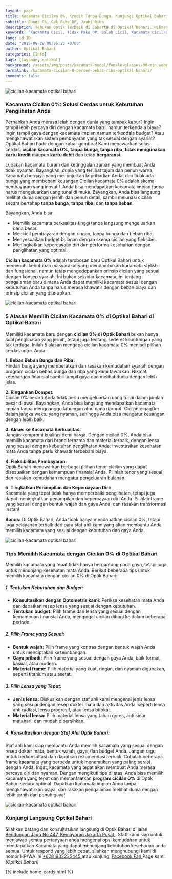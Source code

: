 ```yaml
---
layout: page
title: Kacamata Cicilan 0%, Kredit Tanpa Bunga. Kunjungi Optikal Bahari!
subtitle: Bunga 0%, Gak Pake DP, Jauhi Riba
description: Temukan Optik Terbaik di Jakarta di Optikal Bahari. Nikmati pembelian kacamata cicilan 0%, Aman Riba. Kunjungi Sekarang Untuk Pengalaman Kacamata Terbaik
keywords: "Kacamata Cicil, Tidak Pake DP, Boleh Cicil, Kacamata cicilan, Tidak Bunga."
lang: id-ID
date: "2019-08-19 08:25:23 +0700"
author: Optikal Bahari
categories: [Info]
tags: [layanan, optikal]
background: /assets/img/posts/kacamata-model/female-glasses-00-min.webp
permalink: /kacamata-cicilan-0-persen-bebas-riba-optikal-bahari/
comments: false
---
```


<div class="card shadow p-3 mb-5 bg-white rounded">
  <img
    itemprop="image"
    data-src="/assets/img/posts/tips-kacamata-kpop/tips-kacamata-pemula-nyaman-dipakai-01.webp"
    src="/assets/img/posts/tips-kacamata-kpop/tips-kacamata-pemula-nyaman-dipakai-01.webp"
    class="card-img-top"
    alt="cicilan-kacamata optikal bahari" />
  <div class="card-body">
    <h3 class="card-title">
      Kacamata Cicilan 0%: Solusi Cerdas untuk Kebutuhan Penglihatan Anda
    </h3>
    <p class="card-text text-left">
      Pernahkah Anda merasa lelah dengan dunia yang tampak kabur? Ingin tampil lebih percaya diri dengan kacamata baru, namun terkendala biaya? Ingin tampil gaya dengan kacamata impian namun terkendala budget? Atau mengkhawatirkan sistem pembayaran yang tak sesuai dengan syariat? Optikal Bahari hadir dengan kabar gembira! Kami menawarkan solusi cerdas:
      <strong>cicilan kacamata 0%</strong>,
      <strong>tanpa bunga</strong>,
      <strong>tanpa riba</strong>,
      <strong>tidak mengunakan kartu kredit</strong>
      maupun
      <strong>kartu debit</strong>
      dan tetap
      <strong>bergaransi</strong>.
    </p>
    <p class="card-text text-left">
      Lupakan kacamata buram dan ketinggalan zaman yang membuat Anda tidak nyaman. Bayangkan: dunia yang terlihat tajam dan penuh warna, kacamata bergaya yang menonjolkan kepribadian Anda, dan tidak ada bunga yang membebani keuangan.Cicilan kacamata 0% adalah skema pembayaran yang inovatif. Anda bisa mendapatkan kacamata impian tanpa harus mengeluarkan uang tunai di muka. Bayangkan, Anda bisa langsung melihat dunia dengan jernih dan penuh detail, sambil melunasi cicilan secara bertahap
      <strong>tanpa bunga</strong>,
      <strong>tanpa riba</strong>, dan
      <strong>tanpa beban</strong>.
    </p>
    <p class="card-text text-left">
      Bayangkan, Anda bisa:
      <ul>
        <li>
          Memiliki kacamata berkualitas tinggi tanpa langsung mengeluarkan dana besar.
        </li>
        <li>
          Mencicil pembayaran dengan ringan, tanpa bunga dan beban riba.
        </li>
        <li>
          Menyesuaikan budget bulanan dengan skema cicilan yang fleksibel.
        </li>
        <li>
          Meningkatkan kepercayaan diri dan performa keseharian dengan penglihatan yang optimal.
        </li>
      </ul>
    </p>
    <p class="card-text text-left">
      <strong>Cicilan kacamata 0%</strong>
      adalah terobosan baru Optikal Bahari untuk memenuhi kebutuhan masyarakat yang mendambakan kacamata stylish dan fungsional, namun tetap mengedepankan prinsip cicilan yang sesuai dengan konsep syariah. Ini bukan sekadar kacamata, ini tentang pengalaman baru dimana Anda dapat memiliki kacamata sesuai dengan kebutuhan Anda tanpa harus merasa khawatir dengan beban biaya dan prinsip cicilan yang diterapkan.
    </p>
  </div>
</div>

<div class="card shadow p-3 mb-5 bg-white rounded">
  <img
    itemprop="image"
    data-src="/assets/img/posts/tips-kacamata-kpop/tips-kacamata-pemula-nyaman-dipakai-02.webp"
    src="/assets/img/posts/tips-kacamata-kpop/tips-kacamata-pemula-nyaman-dipakai-02.webp"
    class="card-img-top"
    alt="cicilan-kacamata optikal bahari" />
  <div class="card-body">
    <h3 class="card-title">
      5 Alasan Memilih Cicilan Kacamata 0% di Optikal Bahari di Optikal Bahari
    </h3>
    <p class="card-text text-left">
      Memiliki kacamata baru dengan
      <strong>cicilan 0% di Optik Bahari</strong>
      bukan hanya soal penglihatan yang jernih, tetapi juga tentang sederet keuntungan yang tak terduga. Inilah 5 alasan mengapa cicilan kacamata 0% menjadi pilihan cerdas untuk Anda:
    </p>
    <p class="card-text text-left">
      <strong>1. Bebas Beban Bunga dan Riba:</strong><br/>
      Hindari bunga yang memberatkan dan rasakan kemudahan syariah dengan program cicilan bebas bunga dan riba yang kami tawarkan. Nikmati ketenangan finansial sambil tampil gaya dan melihat dunia dengan lebih jelas.
    </p>
    <p class="card-text text-left">
      <strong>2. Ringankan Dompet:</strong><br/>
      Cicilan 0% berarti Anda tidak perlu mengeluarkan uang tunai dalam jumlah besar di awal. Bayangkan, Anda bisa langsung mendapatkan kacamata impian tanpa mengganggu tabungan atau dana darurat. Cicilan dibagi ke dalam jangka waktu yang nyaman, sehingga Anda bisa mengatur keuangan dengan lebih baik.
    </p>
    <p class="card-text text-left">
      <strong>3. Akses ke Kacamata Berkualitas:</strong><br/>
      Jangan kompromi kualitas demi harga. Dengan cicilan 0%, Anda bisa memilih kacamata dari brand ternama dan material terbaik, dengan lensa yang sesuai dengan kebutuhan penglihatan Anda. Investasikan kesehatan mata Anda tanpa perlu khawatir terbebani biaya.
    </p>
    <p class="card-text text-left">
      <strong>4. Fleksibilitas Pembayaran:</strong><br/>
      Optik Bahari menawarkan berbagai pilihan tenor cicilan yang dapat disesuaikan dengan kemampuan finansial Anda. Pilihlah tenor yang sesuai dan rasakan kemudahan mengatur pengeluaran bulanan.
    </p>
    <p class="card-text text-left">
      <strong>5. Tingkatkan Penampilan dan Kepercayaan Diri:</strong><br/>
      Kacamata yang tepat tidak hanya memperbaiki penglihatan, tetapi juga dapat meningkatkan penampilan dan kepercayaan diri Anda. Pilihlah frame yang sesuai dengan bentuk wajah dan gaya Anda, dan rasakan transformasi instan!
    </p>
    <p class="card-text text-left">
      <strong>Bonus:</strong>
      Di Optik Bahari, Anda tidak hanya mendapatkan cicilan 0%, tetapi juga pelayanan terbaik dari para staf ahli kami yang akan membantu Anda memilih kacamata yang sesuai dengan kebutuhan dan gaya Anda.
    </p>
  </div>
</div>

<div class="card shadow p-3 mb-5 bg-white rounded">
  <img
    itemprop="image"
    data-src="/assets/img/posts/tips-kacamata-kpop/tips-kacamata-pemula-nyaman-dipakai-03.webp"
    src="/assets/img/posts/tips-kacamata-kpop/tips-kacamata-pemula-nyaman-dipakai-03.webp"
    class="card-img-top"
    alt="cicilan-kacamata optikal bahari" />
  <div class="card-body">
    <h3 class="card-title">
      Tips Memilih Kacamata dengan Cicilan 0% di Optikal Bahari
    </h3>
    <p class="card-text text-left">
      Memilih kacamata yang tepat tidak hanya bergantung pada gaya, tetapi juga untuk menunjang kesehatan mata Anda. Berikut beberapa tips untuk memilih kacamata dengan cicilan 0% di Optik Bahari:
    </p>
    <h5 class="card-title">
      1. Tentukan Kebutuhan dan Budget:
    </h5>
    <p class="card-text text-left">
      <ul>
        <li>
          <strong>Konsultasikan dengan Optometris kami:</strong>
          Periksa kesehatan mata Anda dan dapatkan resep lensa yang sesuai dengan kebutuhan.
        </li>
        <li>
          <strong>Tentukan budget:</strong>
          Pilih frame dan lensa yang sesuai dengan kemampuan finansial Anda, mengingat cicilan dibagi ke dalam beberapa periode.
        </li>
      </ul>
    </p>
    <h5 class="card-title">
      2. Pilih Frame yang Sesuai:
    </h5>
    <p class="card-text text-left">
      <ul>
        <li>
          <strong>Bentuk wajah:</strong>
          Pilih frame yang kontras dengan bentuk wajah Anda untuk menciptakan keseimbangan.
        </li>
        <li>
          <strong>Gaya pribadi:</strong>
          Pilih frame yang sesuai dengan gaya Anda, baik formal, kasual, atau modern.
        </li>
        <li>
          <strong>Material frame:</strong>
          Pilih material yang kuat, ringan, dan nyaman digunakan, seperti titanium atau asetat.
        </li>
      </ul>
    </p>
    <h5 class="card-title">
      3. Pilih Lensa yang Tepat:
    </h5>
    <p class="card-text text-left">
      <ul>
        <li>
          <strong>Jenis lensa:</strong>
          Diskusikan dengan staf ahli kami mengenai jenis lensa yang sesuai dengan resep dokter mata dan aktivitas Anda, seperti lensa anti radiasi, lensa progresif, atau lensa bifokal.
        </li>
        <li>
          <strong>Material lensa:</strong>
          Pilih material lensa yang tahan gores, anti sinar matahari, dan mudah dibersihkan.
        </li>
      </ul>
    </p>
    <h5 class="card-title">
      4. Konsultasikan dengan Staf Ahli Optik Bahari:
    </h5>
    <p class="card-text text-left">
      Staf ahli kami siap membantu Anda memilih kacamata yang sesuai dengan resep dokter mata, bentuk wajah, gaya, dan budget Anda. Jangan ragu untuk berkonsultasi dan dapatkan rekomendasi terbaik. Cobalah beberapa frame kacamata yang berbeda untuk menemukan yang paling serasi dengan Anda. Ingat, kacamata yang tepat akan membuat Anda merasa percaya diri dan nyaman. Dengan mengikuti tips di atas, Anda bisa memilih kacamata yang tepat dan memanfaatkan
      <strong>program cicilan 0%</strong>
      di Optik Bahari secara optimal. Dapatkan kacamata impian Anda tanpa mengkhawatirkan  biaya, dan rasakan pengalaman melihat dunia dengan lebih jernih dan penuh gaya!
    </p>
  </div>
</div>

<div class="card shadow p-3 mb-5 bg-white rounded">
  <img
    itemprop="image"
    data-src="/assets/img/posts/tips-kacamata-kpop/tips-kacamata-pemula-nyaman-dipakai-04.webp"
    src="/assets/img/posts/tips-kacamata-kpop/tips-kacamata-pemula-nyaman-dipakai-04.webp"
    class="card-img-top"
    alt="cicilan-kacamata optikal bahari" />
  <div class="card-body">
    <h3 class="card-title">
      Kunjungi Langsung Optikal Bahari
    </h3>
    <p class="card-text text-left">
      Silahkan datang dan konsultasikan langsung di Optik Bahari di jalan
      <a
        href="{{"/lokasi/" | relative_url }}"
        title="Lokasi Optikal Bahari"
        id="lokasi"
        title="Lokasi Optikal Bahari"
        class="lokasi">Bendungan Jago No 447, Kemayoran Jakarta Pusat
      </a>. Staff kami siap untuk menjawab semua pertanyaan anda mengenai opsi kemudahan untuk mendapatkan Kacamata yang dapat menunjang kebutuhan keseharian anda semua. Untuk respond yang lebih cepat, silahkan menghubungi kami di nomor HP/WA ini
      <a
        href="https://api.whatsapp.com/send?phone=6281932235445&text=Hallo%2C+saya+butuh+informasi+lebih+lanjut+mengenai+Optikal+Bahari"
        id="WhatsAppClick"
        class="WhatsAppCall"
        title="Call WhatsApp">
        +6281932235445
      </a>
      atau kunjungi
      <a
        href="https://www.facebook.com/optikalbahari"
        id="FBClick"
        title="Facebook Page Optikal Bahari"
        class="FacebookPage">
        Facebook Fan
      </a>
      Page kami.<em>(Optikal Bahari)</em>
    </p>
  </div>
</div>
{% include home-cards.html %}